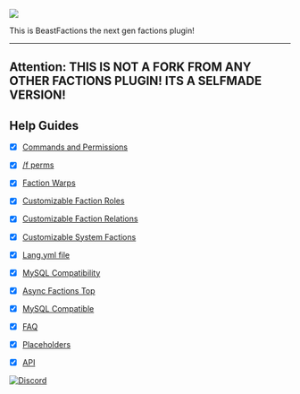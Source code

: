 ![](https://i.imgur.com/ORpmrMF.png)

This is BeastFactions the next gen factions plugin!

***

## Attention: THIS IS NOT A FORK FROM ANY OTHER FACTIONS PLUGIN! ITS A SELFMADE VERSION!

## Help Guides
- [x] [Commands and Permissions](https://github.com/daniel097541/BeastFactionsWiki/wiki/Commands-and-Permissions)
- [x] [/f perms](https://github.com/daniel097541/BeastFactionsWiki/wiki/Faction-permissions)
- [x] [Faction Warps](https://github.com/drtshock/Factions/wiki/Faction-Warps)
- [x] [Customizable Faction Roles](https://github.com/daniel097541/BeastFactionsWiki/wiki/Customizable-roles)
- [x] [Customizable Faction Relations](https://github.com/drtshock/Factions/wiki/Faction-Warps)
- [x] [Customizable System Factions](https://github.com/drtshock/Factions/wiki/Faction-Warps)
- [x] [Lang.yml file](https://github.com/drtshock/Factions/wiki/lang.yml-file)
- [x] [MySQL Compatibility](https://github.com/drtshock/Factions/wiki/Faction-Warps)
- [x] [Async Factions Top](https://github.com/drtshock/Factions/wiki/Faction-Warps)
- [x] [MySQL Compatible](https://github.com/drtshock/Factions/wiki/Faction-Warps)
- [x] [FAQ](https://github.com/drtshock/Factions/wiki/FAQ)
- [x] [Placeholders](https://github.com/daniel097541/BeastFactionsWiki/wiki/Placeholders)
- [x] [API](https://github.com/drtshock/Factions/wiki/Developer-Help)


[![Discord](https://imgur.com/MFRRBn4.png)](https://discord.gg/szs3jDe)
